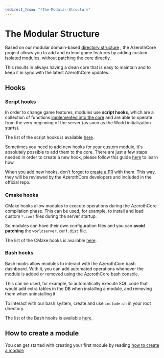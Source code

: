 ```yaml
---
redirect_from: "/The-Modular-Structure"
---
```


# The Modular Structure

Based on our modular domain-based [directory structure](Directory-Structure) , the AzerothCore project allows you to add and extend game features by adding custom isolated modules, without patching the core directly.

This results in always having a clean core that is easy to maintain and to keep it in sync with the latest AzerothCore updates.

## Hooks

### Script hooks

In order to change game features, modules use **script hooks**, which are a collection of functions [implemented into the core](https://github.com/azerothcore/azerothcore-wotlk/blob/master/src/server/game/Scripting/ScriptMgr.h) and are able to operate from the very beginning of the server (as soon as the World initialization starts).

The list of the script hooks is available [here](hooks-script).

Sometimes you need to add new hooks for your custom module, it's absolutely possible to add them to the core. There are just a few steps needed in order to create a new hook, please follow this guide [here](hooks-script) to learn how.

When you add new hooks, don't forget to [create a PR](http://www.azerothcore.org/wiki/How-to-create-a-PR) with them. This way, they will be reviewed by the AzerothCore developers and included in the official repo.

### Cmake hooks

CMake hooks allow modules to execute operations during the AzerothCore compilation phase. This can be used, for example, to install and load custom `*.conf` files during the server startup.

So modules can have their own configuration files and you can **avoid patching** the `worldserver.conf.dist` file.

The list of the CMake hooks is available [here](hooks-cmake).

### Bash hooks

Bash hooks allow modules to interact with the AzerothCore bash dashboard. With it, you can add automated operations whenever the module is added or removed using the AzerothCore bash console.

This can be used, for example, to automatically execute SQL code that would add extra tables in the DB when installing a module, and removing them when uninstalling it.

To interact with our bash system, create and use `include.sh` in your root directory.

The list of the Bash hooks is available [here](hooks-bash).

## How to create a module

You can get started with creating your first module by reading [how to create a module](Create-a-Module)


